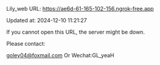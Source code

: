 Lily_web URL: https://ae6d-61-165-102-156.ngrok-free.app

Updated at: 2024-12-10 11:21:27

If you cannot open this URL, the server might be down.

Please contact: 

goley04@foxmail.com Or Wechat:GL_yeaH